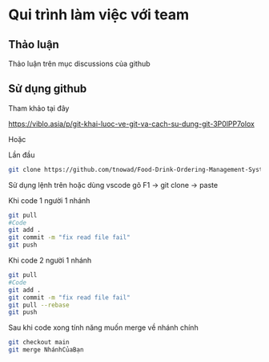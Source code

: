 # Qui trình làm việc với team

## Thảo luận

Thảo luận trên mục discussions của github

## Sử dụng github
Tham khảo tại đây

https://viblo.asia/p/git-khai-luoc-ve-git-va-cach-su-dung-git-3P0lPP7olox

Hoặc

Lần đầu

```sh
git clone https://github.com/tnowad/Food-Drink-Ordering-Management-System.git
```
Sử dụng lệnh trên hoặc dùng vscode gõ F1 -> git clone -> paste

Khi code 1 người 1 nhánh

```sh
git pull
#Code
git add .
git commit -m "fix read file fail"
git push
```

Khi code 2 người 1 nhánh

```sh
git pull
#Code
git add .
git commit -m "fix read file fail"
git pull --rebase
git push
```

Sau khi code xong tính năng muốn merge về nhánh chính

```sh
git checkout main
git merge NhánhCủaBạn
```
